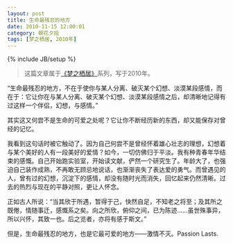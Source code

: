 ```yaml
---
layout: post
title: 生命最残忍的地方
date: 2010-11-15 12:00:01
category: 朝花夕拾
tags: [梦之栖居, 2010年]
---
```

{% include JB/setup %}

> 这篇文章属于[《梦之栖居》](/posts/where-the-dreams-reside/)系列，写于2010年。
	
<!--more-->

“生命最残忍的地方，不在于使你与某人分离、破灭某个幻想、淡漠某段感情，而在于：它让你在与某人分离、破灭某个幻想、淡漠某段感情之后，却清晰地记得有过这样一个伴侣，幻想，与感情。”                                                                                                             

其实这又何尝不是生命的可爱之处呢？它让你不断经历新的东西，却又能保存对曾经的记忆。

我看到这句话时被它触动了。因为自己何尝不是曾经怀着雄心壮志的理想，幻想着与某个美好的人有一段美好的爱情？如今，一切仿佛归于平淡。我有种青春年华结束的感慨。自己开始跑实验室，开始读文献，俨然一个研究生了。年龄大了，也强迫自己装作成熟，不再敢无顾忌地说话，也渐渐丧失了表达爱的勇气。而曾遇见的人，曾有过的幻想，沉淀下的感情，却没有随时光而消失，回忆起来仍然清晰。过去的热烈与现在的平静对照，更让人怀念。

正如古人所说：“当其欣于所遇，暂得于己，快然自足，不知老之将至；及其所之既倦，情随事迁，感慨系之矣。向之所欣，俯仰之间，已为陈迹……虽世殊事异，所以兴怀，其致一也。后之览者，亦将有感于斯文。”

但是，生命最残忍的地方，也是它最可爱的地方——激情不灭。Passion Lasts.